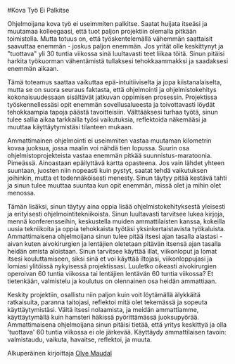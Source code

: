 #Kova Työ Ei Palkitse

Ohjelmoijana kova työ ei useimmiten palkitse. Saatat huijata itseäsi ja muutamaa kolleegaasi, että tuot paljon projektiin olemalla pitkään toimistolla. Mutta totuus on, että työskentelemällä vähemmän saattaisit saavuttaa enemmän - joskus paljon enemmän. Jos yrität olle keskittynyt ja "tuottava" yli 30 tuntia viikossa sinä luultavasti teet liikaa töitä. Sinun pitäisi harkita työkuorman vähentämistä tullaksesi tehokkaammakksi ja saadaksesi enemmän aikaan.

Tämä toteamus saattaa vaikuttaa epä-intuitiiviselta ja jopa kiistanalaiselta, mutta se on suora seuraus faktasta, että ohjelmointi ja ohjelmistokehitys kokonaisuudessaan sisältävät jatkuvan oppimisen prosessin. Projektissa työskennellessäsi opit enemmän sovellusalueesta ja toivottavasti löydät tehokkaampia tapoja päästä tavoitteisiin. Välttääksesi turhaa työtä, sinun tulee sallia aikaa tarkkailla työsi vaikutuksia, reflektoida näkemääsi ja muuttaa käyttäytymistäsi tilanteen mukaan.

Ammattimainen ohjelmointi ei useimmiten vastaa muutaman kilometrin kovaa juoksua, jossa maalin voi nähdä tien lopussa. Suurin osa ohjelmistoprojekteista vastaa enemmän pitkää suunnistus-maratoonia. Pimeässä. Ainoastaan epäilyttävä kartta opasteena. Jos vain lähdet yhteen suuntaan, juosten niin nopeasti kuin pystyt, saatat tehdä vaikutuksen joihinkin, mutta et todennäköisesti menesty. Sinun täytyy pitää kestävä tahti ja sinun tulee muuttaa suuntaa kun opit enemmän, missä olet ja mihin olet menossa.

Tämän lisäksi, sinun täytyy aina oppia lisää ohjelmistokehityksestä yleisesti ja erityisesti ohjelmointitekniikoista. Sinun luultavasti tarvitsee lukea kirjoja, mennä konferensseihin, keskustella muiden ammattilaisten kanssa, kokeilla uusia tekniikoita ja oppia tehokkaista työtäsi yksinkertaistavista työkaluista. Ammattimaisena ohjelmoijana sinun tulee pitää itsesi ajan tasalla alastasi - aivan kuten aivokirurgien ja lentäjien oletetaan pitävän itsensä ajan tasalla heidän omista aloistaan. Sinun tarvitsee käyttää illat, viikonloput ja lomat itsesi kouluttamiseen, siksi sinä et voi käyttää iltojasi, viikonloppujasi ja lomiasi ylitöissä nykyisessä projektissasi. Luuletko oikeasti aivokirurgien operoivan 60 tuntia viikossa tai lentäjien lentävän 60 tuntia viikossa? Et tietenkään, valmistelu ja koulutus on olennainen osa heidän ammattiaan.

Keskity projektiin, osallistu niin paljon kuin voit löytämällä älykkäitä ratkaisuita, paranna taitojasi, reflektoi mitä olet tekemässä ja sopeuta käyttäytymistäsi. Vältä itsesi nolaamista, ja meidän ammattiamme, käyttäytymällä kuin hamsteri häkissä pyörittämässä juoksupyörää. Ammattimaisena ohjelmoijana sinun pitäisi tietää, että yritys keskittyä ja olla 'tuottava' 60 tuntia viikossa ei ole järkevää. Käyttäydy ammattilaisen tavoin: valmistaudu, vaikuta, havaitse, reflektoi, ja muuta.

Alkuperäinen kirjoittaja [Olve Maudal](http://programmer.97things.oreilly.com/wiki/index.php/Olve_Maudal)